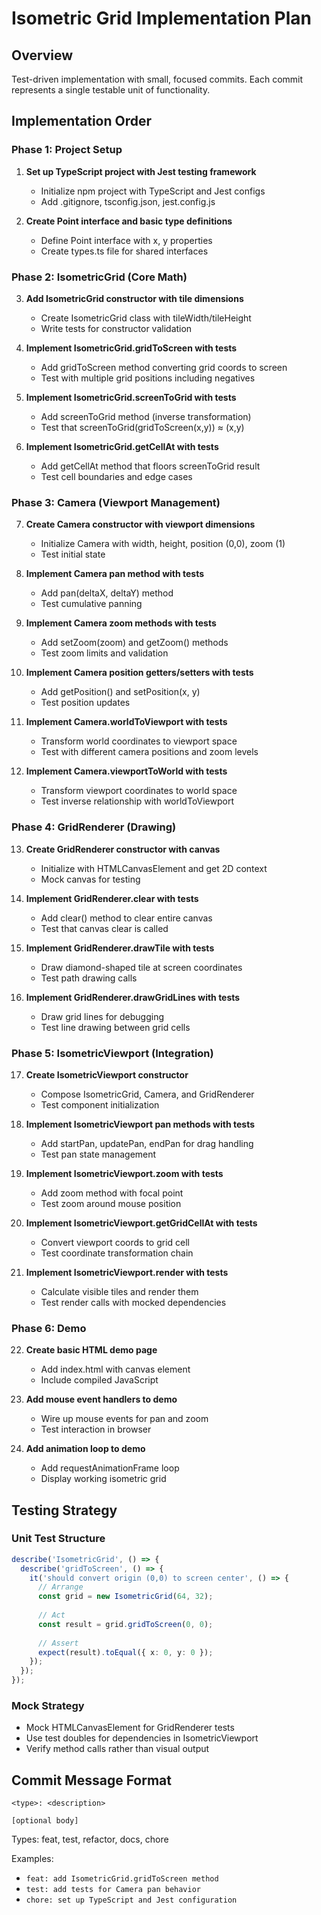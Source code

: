 # Isometric Grid Implementation Plan

## Overview
Test-driven implementation with small, focused commits. Each commit represents a single testable unit of functionality.

## Implementation Order

### Phase 1: Project Setup
1. **Set up TypeScript project with Jest testing framework**
   - Initialize npm project with TypeScript and Jest configs
   - Add .gitignore, tsconfig.json, jest.config.js

2. **Create Point interface and basic type definitions**
   - Define Point interface with x, y properties
   - Create types.ts file for shared interfaces

### Phase 2: IsometricGrid (Core Math)
3. **Add IsometricGrid constructor with tile dimensions**
   - Create IsometricGrid class with tileWidth/tileHeight
   - Write tests for constructor validation

4. **Implement IsometricGrid.gridToScreen with tests**
   - Add gridToScreen method converting grid coords to screen
   - Test with multiple grid positions including negatives

5. **Implement IsometricGrid.screenToGrid with tests**
   - Add screenToGrid method (inverse transformation)
   - Test that screenToGrid(gridToScreen(x,y)) ≈ (x,y)

6. **Implement IsometricGrid.getCellAt with tests**
   - Add getCellAt method that floors screenToGrid result
   - Test cell boundaries and edge cases

### Phase 3: Camera (Viewport Management)
7. **Create Camera constructor with viewport dimensions**
   - Initialize Camera with width, height, position (0,0), zoom (1)
   - Test initial state

8. **Implement Camera pan method with tests**
   - Add pan(deltaX, deltaY) method
   - Test cumulative panning

9. **Implement Camera zoom methods with tests**
   - Add setZoom(zoom) and getZoom() methods
   - Test zoom limits and validation

10. **Implement Camera position getters/setters with tests**
    - Add getPosition() and setPosition(x, y)
    - Test position updates

11. **Implement Camera.worldToViewport with tests**
    - Transform world coordinates to viewport space
    - Test with different camera positions and zoom levels

12. **Implement Camera.viewportToWorld with tests**
    - Transform viewport coordinates to world space
    - Test inverse relationship with worldToViewport

### Phase 4: GridRenderer (Drawing)
13. **Create GridRenderer constructor with canvas**
    - Initialize with HTMLCanvasElement and get 2D context
    - Mock canvas for testing

14. **Implement GridRenderer.clear with tests**
    - Add clear() method to clear entire canvas
    - Test that canvas clear is called

15. **Implement GridRenderer.drawTile with tests**
    - Draw diamond-shaped tile at screen coordinates
    - Test path drawing calls

16. **Implement GridRenderer.drawGridLines with tests**
    - Draw grid lines for debugging
    - Test line drawing between grid cells

### Phase 5: IsometricViewport (Integration)
17. **Create IsometricViewport constructor**
    - Compose IsometricGrid, Camera, and GridRenderer
    - Test component initialization

18. **Implement IsometricViewport pan methods with tests**
    - Add startPan, updatePan, endPan for drag handling
    - Test pan state management

19. **Implement IsometricViewport.zoom with tests**
    - Add zoom method with focal point
    - Test zoom around mouse position

20. **Implement IsometricViewport.getGridCellAt with tests**
    - Convert viewport coords to grid cell
    - Test coordinate transformation chain

21. **Implement IsometricViewport.render with tests**
    - Calculate visible tiles and render them
    - Test render calls with mocked dependencies

### Phase 6: Demo
22. **Create basic HTML demo page**
    - Add index.html with canvas element
    - Include compiled JavaScript

23. **Add mouse event handlers to demo**
    - Wire up mouse events for pan and zoom
    - Test interaction in browser

24. **Add animation loop to demo**
    - Add requestAnimationFrame loop
    - Display working isometric grid

## Testing Strategy

### Unit Test Structure
```typescript
describe('IsometricGrid', () => {
  describe('gridToScreen', () => {
    it('should convert origin (0,0) to screen center', () => {
      // Arrange
      const grid = new IsometricGrid(64, 32);
      
      // Act
      const result = grid.gridToScreen(0, 0);
      
      // Assert
      expect(result).toEqual({ x: 0, y: 0 });
    });
  });
});
```

### Mock Strategy
- Mock HTMLCanvasElement for GridRenderer tests
- Use test doubles for dependencies in IsometricViewport
- Verify method calls rather than visual output

## Commit Message Format
```
<type>: <description>

[optional body]
```

Types: feat, test, refactor, docs, chore

Examples:
- `feat: add IsometricGrid.gridToScreen method`
- `test: add tests for Camera pan behavior`
- `chore: set up TypeScript and Jest configuration`